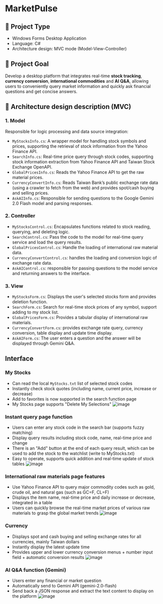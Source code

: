 # MarketPulse
## 📁 Project Type
- Windows Forms Desktop Application
- Language: C#
- Architecture design: MVC mode (Model-View-Controller)

## 🎯 Project Goal
Develop a desktop platform that integrates real-time **stock tracking**, **currency conversion**, **international commodities** and **AI Q&A**, allowing users to conveniently query market information and quickly ask financial questions and get concise answers.

## 🧱 Architecture design description (MVC)
### 1. Model
Responsible for logic processing and data source integration:
- `MyStocksInfo.cs`: A wrapper model for handling stock symbols and prices, supporting the retrieval of stock information from the Yahoo Finance API.
- `SearchInfo.cs`: Real-time price query through stock codes, supporting stock information extraction from Yahoo Finance API and Taiwan Stock Exchange OpenAPI.
- `GlobalPricesInfo.cs`: Reads the Yahoo Finance API to get the raw material prices.
- `CurrencyConvertInfo.cs`: Reads Taiwan Bank’s public exchange rate data (using a crawler to fetch from the web) and provides spot/cash buying and selling prices.
- `AskAIInfo.cs`: Responsible for sending questions to the Google Gemini 2.0 Flash model and parsing responses.

### 2. Controller
- `MyStocksControl.cs`: Encapsulates functions related to stock reading, querying, and deleting logic.
- `SearchControl.cs`: Pass the code to the model for real-time query service and load the query results.
- `GlobalPricesControl.cs`: Handle the loading of international raw material data.
- `CurrencyConvertControl.cs`: handles the loading and conversion logic of exchange rate data.
- `AskAIControl.cs`: responsible for passing questions to the model service and returning answers to the interface.

### 3. View
- `MyStocksForm.cs`: Displays the user's selected stocks form and provides deletion function.
- `SearchForm.cs`: Search for real-time stock prices of any symbol, support adding to my stock list.
- `GlobalPricesForm.cs`: Provides a tabular display of international raw materials.
- `CurrencyConvertForm.cs`: provides exchange rate query, currency conversion, table display and update time display.
- `AskAIForm.cs`: The user enters a question and the answer will be displayed through Gemini Q&A.

## Interface
### My Stocks
- Can read the local `MyStocks.txt` list of selected stock codes
- Instantly check stock quotes (including name, current price, increase or decrease)
- Add to favorites is now supported in the search function page
- My Stocks page supports "Delete My Selections"
![image](https://github.com/user-attachments/assets/4516eb97-ca28-4788-9fda-43cdc83735f8)

### Instant query page function
- Users can enter any stock code in the search bar (supports fuzzy matching)
- Display query results including stock code, name, real-time price and change
- There is an "Add" button at the end of each query result, which can be used to add the stock to the watchlist (write to MyStocks.txt)
- Easy to operate, supports quick addition and real-time update of stock tables
![image](https://github.com/user-attachments/assets/6a70d6eb-cba3-44d0-8c5e-77b941b8096a)

### International raw materials page features
- Use Yahoo Finance API to query major commodity codes such as gold, crude oil, and natural gas (such as GC=F, CL=F)
- Displays the item name, real-time price and daily increase or decrease, integrated in a table
- Users can quickly browse the real-time market prices of various raw materials to grasp the global market trends
![image](https://github.com/user-attachments/assets/c58ff8ae-867d-4d85-9807-c7e515599033)


### Currency
- Displays spot and cash buying and selling exchange rates for all currencies, mainly Taiwan dollars
- Instantly display the latest update time
- Provides upper and lower currency conversion menus + number input field + automatic conversion results
![image](https://github.com/user-attachments/assets/d4e38b20-a609-40af-9bf2-294d826a6f7f)

### AI Q&A function (Gemini)
- Users enter any financial or market question
- Automatically send to Gemini API (gemini-2.0-flash)
- Send back a JSON response and extract the text content to display on the platform
![image](https://github.com/user-attachments/assets/24f6dd8c-aa6b-4b30-a6ac-9ae557f6fd60)
